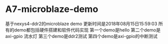 # A7-microblaze-demo
基于nexys4-ddr2的microblaze demo
更新时间是2018年08月15日15:59:03
所有的demo都包括硬件搭建和软件代码实现
第一个demo是hello
第二个demo是axi-gpio 流水灯
第三个demo是ddr2测试
第四个demo是axi-gpio的中断测试
